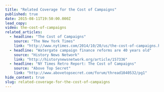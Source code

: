 ```yaml
---
title: "Related Coverage for the Cost of Campaigns"
published: true
date: 2015-08-11T19:50:00.000Z
lead_copy:
video: the-cost-of-campaigns
related_articles:
  - headline: "The Cost of Campaigns"
    source: "The New York Times"
    link: "http://www.nytimes.com/2014/10/20/us/the-cost-of-campaigns.html?rref=collection%2Fcolumn%2Fretro-report&action=click&contentCollection=us&region=stream&module=stream_unit&contentPlacement=8&pgtype=collection"
  - headline: "Watergate campaign finance reforms are 40 years old"
    source: "History News Network"
    link: "http://historynewsnetwork.org/article/157336"
  - headline: "NY Times Retro Report: The Cost of Campaigns"
    source: "Above Top Secret"
    link: "http://www.abovetopsecret.com/forum/thread1040532/pg1"
hide_content: true
slug: related-coverage-for-the-cost-of-campaigns
---
```


